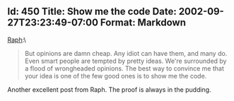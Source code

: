 Id: 450
Title: Show me the code
Date: 2002-09-27T23:23:49-07:00
Format: Markdown
--------------
[Raph](http://www.advogato.org/person/raph/diary.html?start=281):\

> But opinions are damn cheap. Any idiot can have them, and many do.
> Even smart people are tempted by pretty ideas. We're surrounded by a
> flood of wrongheaded opinions. The best way to convince me that your
> idea is one of the few good ones is to show me the code.

Another excellent post from Raph. The proof is always in the pudding.

